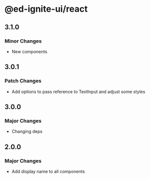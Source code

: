 # @ed-ignite-ui/react

## 3.1.0

### Minor Changes

- New components

## 3.0.1

### Patch Changes

- Add options to pass reference to TextInput and adjust some styles

## 3.0.0

### Major Changes

- Changing deps

## 2.0.0

### Major Changes

- Add display name to all components
